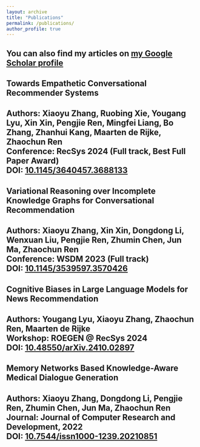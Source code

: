 ```yaml
---
layout: archive
title: "Publications"
permalink: /publications/
author_profile: true
---
```


You can also find my articles on [my Google Scholar profile](https://scholar.google.com/citations?user=pf5Q3JAAAAAJ)
---

## Towards Empathetic Conversational Recommender Systems  
   **Authors:** Xiaoyu Zhang, Ruobing Xie, Yougang Lyu, Xin Xin, Pengjie Ren, Mingfei Liang, Bo Zhang, Zhanhui Kang, Maarten de Rijke, Zhaochun Ren  
   **Conference:** RecSys 2024 (Full track, Best Full Paper Award)  
   **DOI:** [10.1145/3640457.3688133](https://doi.org/10.1145/3640457.3688133)
---

## Variational Reasoning over Incomplete Knowledge Graphs for Conversational Recommendation  
   **Authors:** Xiaoyu Zhang, Xin Xin, Dongdong Li, Wenxuan Liu, Pengjie Ren, Zhumin Chen, Jun Ma, Zhaochun Ren  
   **Conference:** WSDM 2023 (Full track)  
   **DOI:** [10.1145/3539597.3570426](https://doi.org/10.1145/3539597.3570426)
---

## Cognitive Biases in Large Language Models for News Recommendation  
   **Authors:** Yougang Lyu, Xiaoyu Zhang, Zhaochun Ren, Maarten de Rijke  
   **Workshop:** ROEGEN @ RecSys 2024  
   **DOI:** [10.48550/arXiv.2410.02897](https://doi.org/10.48550/arXiv.2410.02897)
---

## Memory Networks Based Knowledge-Aware Medical Dialogue Generation  
   **Authors:** Xiaoyu Zhang, Dongdong Li, Pengjie Ren, Zhumin Chen, Jun Ma, Zhaochun Ren  
   **Journal:** Journal of Computer Research and Development, 2022  
   **DOI:** [10.7544/issn1000-1239.20210851](https://doi.org/10.7544/issn1000-1239.20210851)
---


